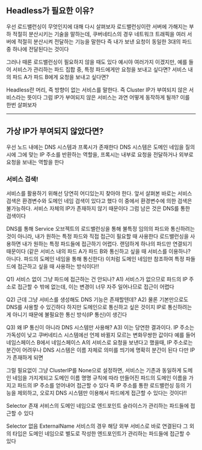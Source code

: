 ## Headless가 필요한 이유?
우선 로드밸런싱이 무엇인지에 대해 다시 살펴보자
로드밸런싱이란 서버에 가해지는 부하 적절히 분산시키는 기술을 말하는데, 쿠버네티스의 경우 네트워크 트래픽을 여러 서버에 적절히 분산시켜 전달하는 기능을 말한다
즉 내가 보낸 요청이 동일한 3대의 파드 중 하나에 전달된다는 것이다

그러나 때론 로드밸런싱이 필요하지 않을 때도 있다
예시야 여러가지 이겠지만, 예를 들어 서비스가 관리하는 파드 집합 중, 특정 파드에게만 요청을 보내고 싶다면?
서비스 내의 파드 A가 파드 B에게 요청을 보내고 싶다면?

Headless란 머리, 즉 방향이 없는 서비스를 말한다. 즉 Cluster IP가 부여되지 않은 서비스라는 뜻이다
그럼 IP가 부여되지 않은 서비스는 과연 어떻게 동작하게 될까? 이를 한번 살펴보자

---
## 가상 IP가 부여되지 않았다면?
우선 노드 내에는 DNS 시스템과 프록시가 존재한다
DNS 시스템은 도메인 네임을 질의 시에 그에 맞는 IP 주소를 반환하는 역할을, 프록시는 내부로 요청을 전달하거나 외부로 요청을 보내는 역할을 한다

### 서비스 검색!
서비스를 활용하기 위해선 당연히 어디있는지 찾아야 한다. 앞서 살펴본 바로는 서비스 검색은 환경변수와 도메인 네임 검색이 있다고 했다
이 중에서 환경변수에 의한 검색은 불가능하다. 서비스 자체의 IP가 존재하지 않기 때문이다
그럼 남은 것은 DNS를 통한 검색이다

DNS를 통해 
Service 오브젝트의 로드밸런싱을 통해 불특정 임의의 파드와 통신하려는 것이 아니라,
내가 원하는 특정 파드와 직접 접근이 필요할 때 사용한다
로드밸런싱을 사용하면 내가 원하는 특정 파드들에 접근하기 어렵다. 랜덤하게 하나의 파드만 연결되기 때문이다
(같은 서비스 내의 파드 A가 파드 B와 통신하고 싶을 때 서비스를 이용하나? 아니다. 파드의 도메인 네임을 통해 통신한다)
이처럼 도메인 네임만 참조하여 특정 파들드에 접근하고 싶을 때 사용하는 방식이다!!

Q1) 서비스 없이 그냥 파드에 접근하는 건 안되나?
A1) 서비스가 없으므로 파드의 IP 주소로 접근할 수 밖에 없는데, 이는 변경이 너무 자주 일어나므로 접근이 어렵다

Q2) 근데 그냥 서비스를 생성해도 DNS 기능은 존재할텐데?
A2) 물론 기본만으로도 DNS를 사용할 수 있긴하다
    하지만 도메인으로 통신하고 싶은 것이지 IP로 통신하려는게 아니기 때문에 불필요한 통신 방식(IP 통신)이 생긴다

Q3) 왜 IP 통신이 아니라 DNS 시스템만 사용해?
A3) 이는 당연한 결과이다. IP 주소는 가독성이 낮고 쿠버네티스 시스템에선 언제 바뀔지 모르는 변화무쌍한 값이다
    예를 들어 네임스페이스 B에서 네임스페이스 A의 서비스로 요청을 보낸다고 했을때, IP 주소로는 분간이 어려우나 DNS 시스템은 이름 자체로 의미를 띄기에 명확히 분간이 된다
    다만 IP가 존재하게 되면

그럴 필요없이 그냥 ClusterIP를 None으로 설정하면, 서비스는 기존과 동일하게 도메인 네임을 가지게되고
도메인 이름 명명 규칙에 따라 만들어진 파드의 도메인 이름을 가지고 파드의 IP 주소를 얻어내어 접근할 수 있다
즉 IP 주소를 통한 로드밸런싱 등의 기능을 제외하고, 오로지 DNS 시스템만 이용해서 파드에게 접근할 수 있다는 것이다!!

Selector 존재
서비스의 도메인 네임으로 엔드포인트 슬라이스가 관리하는 파드들에 접근할 수 있다

Selector 없음
ExternalName 서비스의 경우 해당 외부 서비스로 바로 연결된다
그 외의 타입은 도메인 네임으로 별도로 작성한 엔드포인트가 관리하는 파드들에 접근할 수 있다